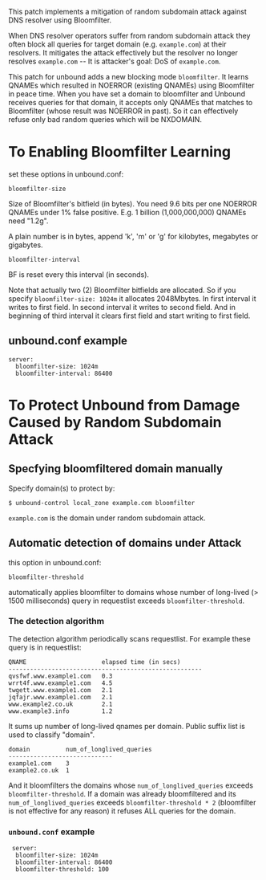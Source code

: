   This patch implements a mitigation of random subdomain attack against DNS resolver using Bloomfilter.

  When DNS resolver operators suffer from random subdomain attack they often block all queries for target domain (e.g. `example.com`) at their resolvers. It mitigates the attack effectively but the resolver no longer resolves `example.com` -- It is attacker's goal: DoS of `example.com`.

  This patch for unbound adds a new blocking mode `bloomfilter`. It learns QNAMEs which resulted in NOERROR (existing QNAMEs) using Bloomfilter in peace time. When you have set a domain to bloomfilter and Unbound receives queries for that domain, it accepts only QNAMEs that matches to Bloomfilter (whose result was NOERROR in past). So it can effectively refuse only bad random queries which will be NXDOMAIN.

# To Enabling Bloomfilter Learning

  set these options in unbound.conf:

`bloomfilter-size`

  Size of Bloomfilter's bitfield (in bytes). You need 9.6 bits per one NOERROR QNAMEs under 1% false positive.
  E.g. 1 billion (1,000,000,000) QNAMEs need "1.2g".

  A plain number is in bytes, append 'k', 'm'  or  'g' for  kilobytes,  megabytes  or  gigabytes.

`bloomfilter-interval`

  BF is reset every this interval (in seconds).
  
Note that actually two (2) Bloomfilter bitfields are allocated. So if you specify `bloomfilter-size: 1024m` it allocates 2048Mbytes. In first interval it writes to first field. In second interval it writes to second field. And in beginning of third interval it clears first field and start writing to first field. 

## unbound.conf example
    server:
      bloomfilter-size: 1024m
      bloomfilter-interval: 86400


# To Protect Unbound from Damage Caused by Random Subdomain Attack

## Specfying bloomfiltered domain manually

Specify domain(s) to protect by:

    $ unbound-control local_zone example.com bloomfilter
  
`example.com` is the domain under random subdomain attack.
  
## Automatic detection of domains under Attack

this option in unbound.conf:

    bloomfilter-threshold

automatically applies bloomfilter to domains whose number of long-lived (> 1500 milliseconds) query in requestlist exceeds `bloomfilter-threshold`.

### The detection algorithm

The detection algorithm periodically scans requestlist. For example these query is in requestlist:

    QNAME                     elapsed time (in secs)
    ------------------------------------------------------
    qvsfwf.www.example1.com   0.3
    wrrt4f.www.example1.com   4.5
    twgett.www.example1.com   2.1
    jqfajr.www.example1.com   2.1
    www.example2.co.uk        2.1
    www.example3.info         1.2

It sums up number of long-lived qnames per domain. Public suffix list is used to classify "domain".

    domain          num_of_longlived_queries
    -----------------------------
    example1.com    3
    example2.co.uk  1

And it bloomfilters the domains whose `num_of_longlived_queries` exceeds `bloomfilter-threshold`. If a domain was already bloomfiltered and its `num_of_longlived_queries` exceeds `bloomfilter-threshold * 2` (bloomfilter is not effective for any reason) it refuses ALL queries for the domain.

### `unbound.conf` example
     server:
      bloomfilter-size: 1024m
      bloomfilter-interval: 86400
      bloomfilter-threshold: 100
